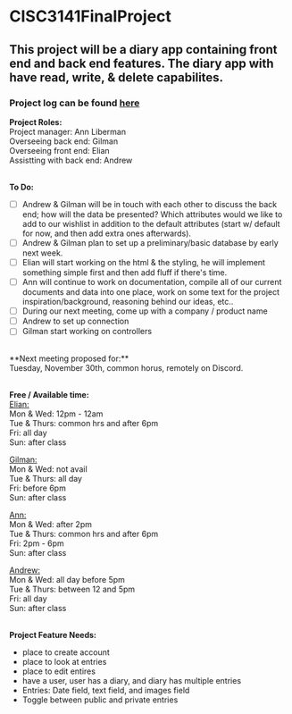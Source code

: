 # CISC3141FinalProject
## This project will be a diary app containing front end and back end features. The diary app with have read, write, & delete capabilites. 
### Project log can be found [here](https://docs.google.com/spreadsheets/d/1nErqF08F0zkLsUQIwgYAL4NGpi0mv8W7p4hD1mMQAXg/edit#gid=0)

**Project Roles:** <br>
Project manager: Ann Liberman <br>
Overseeing back end: Gilman <br>
Overseeing front end: Elian <br>
Assistting with back end: Andrew <br>
<br>

**To Do:** <br>
- [ ] Andrew & Gilman will be in touch with each other to discuss the back end; how will the data be presented? Which attributes would we like to add to our wishlist in addition to the default attributes (start w/ default for now, and then add extra ones afterwards).<br> 
- [ ] Andrew & Gilman plan to set up a preliminary/basic database by early next week.<br>
- [ ] Elian will start working on the html & the styling, he will implement something simple first and then add fluff if there's time.<br>
- [ ] Ann will continue to work on documentation, compile all of our current documents and data into one place, work on some text for the project inspiration/background, reasoning behind our ideas, etc..<br>
- [ ] During our next meeting, come up with a company / product name<br> 
- [ ] Andrew to set up connection 
- [ ] Gilman start working on controllers 
<br>
**Next meeting proposed for:**<br> 
Tuesday, November 30th, common horus, remotely on Discord. <br>
<br>

**Free / Available time:** <br>
<ins>Elian:</ins> <br>
Mon & Wed: 12pm - 12am <br>
Tue & Thurs: common hrs and after 6pm <br> 
Fri: all day <br>
Sun: after class <br>

<ins>Gilman:</ins> <br>
Mon & Wed: not avail <br>
Tue & Thurs: all day <br>
Fri: before 6pm  <br>
Sun: after class <br>

<ins>Ann:</ins> <br>
Mon & Wed: after 2pm <br>
Tue & Thurs: common hrs and after 6pm <br>
Fri: 2pm - 6pm <br>
Sun: after class <br>

<ins>Andrew:</ins> <br>
Mon & Wed: all day before 5pm <br>
Tue & Thurs: between 12 and 5pm <br>
Fri: all day <br>
Sun: after class <br>
<br>

**Project Feature Needs:** <br>
- place to create account <br>
- place to look at entries <br>
- place to edit entires <br>
- have a user, user has a diary, and diary has multiple entries <br>
- Entries: Date field, text field, and images field <br>
- Toggle between public and private entries <br>
